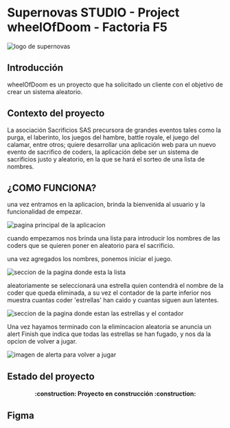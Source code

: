 
# Supernovas STUDIO - Project wheelOfDoom - Factoria F5
![logo de supernovas](/img/logo-supernovas.png)


## Introducción
  wheelOfDoom es un proyecto que ha solicitado un cliente con el objetivo de crear un sistema aleatorio.

## Contexto del proyecto
 La asociación Sacrificios SAS precursora de grandes eventos tales como la purga, el laberinto, los juegos del hambre, battle royale, el juego del calamar, entre otros; quiere desarrollar una aplicación web para un nuevo evento de sacrifico de coders, la aplicación debe ser un sistema de sacrificios justo y aleatorio, en la que se hará el sorteo de una lista de nombres. 

## ¿COMO FUNCIONA?
 una vez entramos en la aplicacion, brinda la bienvenida al usuario y la funcionalidad de empezar.

 ![pagina principal de la aplicacion](/img/pagina-principal.png)

cuando  empezamos nos brinda una lista para introducir los nombres de las coders que se quieren poner en aleatorio para el sacrificio.

una vez agregados los nombres, ponemos iniciar el juego. 

![seccion de la pagina donde esta la lista](/img/lista.png)

aleatoriamente se seleccionará una estrella quien contendrà el nombre de la coder que queda eliminada, a su vez el contador de la parte inferior nos muestra cuantas coder 'estrellas' han caìdo y cuantas siguen aun latentes.

![seccion de la pagina donde estan las estrellas y el contador](/img/jugar.png)

Una vez hayamos terminado con la elimincacion aleatoria se anuncia un alert Finish que indica que todas las estrellas se han fugado, y nos da la opcion de volver a jugar. 

 ![imagen de alerta para volver a jugar](/img/alerta.png)

## Estado del proyecto
<h4 align="center">
:construction: Proyecto en construcción :construction:
</h4>

## Figma
